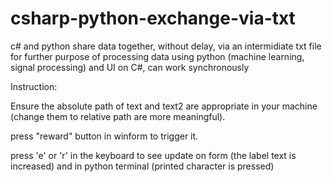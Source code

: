 # csharp-python-exchange-via-txt
c# and python share data together, without delay, via an intermidiate txt file
for further purpose of processing data using python (machine learning, signal processing) and UI on C#, can work synchronously 

Instruction:

Ensure the absolute path of text and text2 are appropriate in your machine (change them to relative path are more meaningful).

press "reward" button in winform to trigger it.

press 'e' or 'r' in the keyboard to see update on form (the label text is increased) and in python terminal (printed character is pressed)
